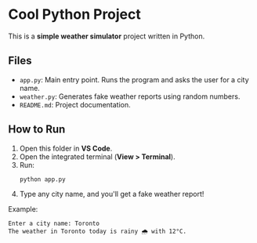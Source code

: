 # Cool Python Project

This is a **simple weather simulator** project written in Python.

## Files
- `app.py`: Main entry point. Runs the program and asks the user for a city name.
- `weather.py`: Generates fake weather reports using random numbers.
- `README.md`: Project documentation.

## How to Run
1. Open this folder in **VS Code**.
2. Open the integrated terminal (**View > Terminal**).
3. Run:
   ```bash
   python app.py
   ```
4. Type any city name, and you'll get a fake weather report!

Example:
```
Enter a city name: Toronto
The weather in Toronto today is rainy 🌧️ with 12°C.
```
